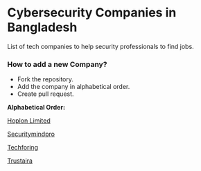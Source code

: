 # Cybersecurity Companies in Bangladesh

List of tech companies to help security professionals to find jobs.

### How to add a new Company?

* Fork the repository.
* Add the company in alphabetical order.
* Create pull request.

<b>Alphabetical Order:</b>

[Hoplon Limited](https://www.hoplonbd.com/)

[Securitymindpro](https://securitymindpro.com/)

[Techforing](https://www.techforing.com/)

[Trustaira](https://trustaira.com/)
